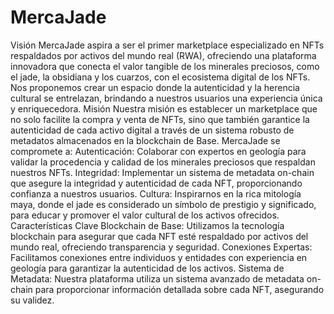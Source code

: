 # MercaJade

Visión
MercaJade aspira a ser el primer marketplace especializado en NFTs respaldados por activos del mundo real (RWA), ofreciendo una plataforma innovadora que conecta el valor tangible de los minerales preciosos, como el jade, la obsidiana y los cuarzos, con el ecosistema digital de los NFTs. Nos proponemos crear un espacio donde la autenticidad y la herencia cultural se entrelazan, brindando a nuestros usuarios una experiencia única y enriquecedora.
Misión
Nuestra misión es establecer un marketplace que no solo facilite la compra y venta de NFTs, sino que también garantice la autenticidad de cada activo digital a través de un sistema robusto de metadatos almacenados en la blockchain de Base. MercaJade se compromete a:
Autenticación: Colaborar con expertos en geología para validar la procedencia y calidad de los minerales preciosos que respaldan nuestros NFTs.
Integridad: Implementar un sistema de metadata on-chain que asegure la integridad y autenticidad de cada NFT, proporcionando confianza a nuestros usuarios.
Cultura: Inspirarnos en la rica mitología maya, donde el jade es considerado un símbolo de prestigio y significado, para educar y promover el valor cultural de los activos ofrecidos.
Características Clave
Blockchain de Base: Utilizamos la tecnología blockchain para asegurar que cada NFT esté respaldado por activos del mundo real, ofreciendo transparencia y seguridad.
Conexiones Expertas: Facilitamos conexiones entre individuos y entidades con experiencia en geología para garantizar la autenticidad de los activos.
Sistema de Metadata: Nuestra plataforma utiliza un sistema avanzado de metadata on-chain para proporcionar información detallada sobre cada NFT, asegurando su validez.

